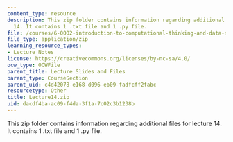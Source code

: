```yaml
---
content_type: resource
description: This zip folder contains information regarding additional files for lecture
  14. It contains 1 .txt file and 1 .py file.
file: /courses/6-0002-introduction-to-computational-thinking-and-data-science-fall-2016/dacdf4baac09f4da3f1a7c02c3b1238b_Lecture14.zip
file_type: application/zip
learning_resource_types:
- Lecture Notes
license: https://creativecommons.org/licenses/by-nc-sa/4.0/
ocw_type: OCWFile
parent_title: Lecture Slides and Files
parent_type: CourseSection
parent_uid: c4d42078-e168-d096-eb09-fadfcff2fabc
resourcetype: Other
title: Lecture14.zip
uid: dacdf4ba-ac09-f4da-3f1a-7c02c3b1238b
---
```

This zip folder contains information regarding additional files for lecture 14. It contains 1 .txt file and 1 .py file.